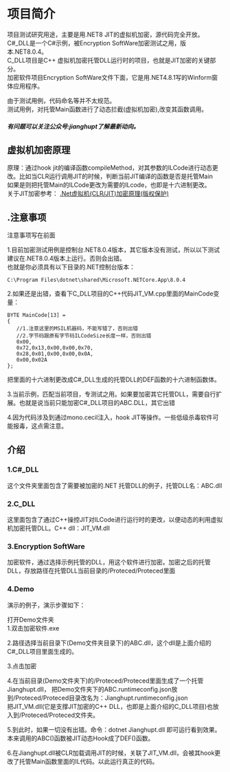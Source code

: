 # 项目简介
项目测试研究用途，主要是用.NET8 JIT的虚拟机加密，源代码完全开放。    
C#_DLL是一个C#示例，被Encryption SoftWare加密测试之用，版本.NET8.0.4。    
C_DLL项目是C++ 虚拟机加密托管DLL运行时的项目，也就是JIT加密的关键部分。  
加密软件项目Encryption SoftWare文件下面，它是用.NET4.8.1写的Winform窗体应用程序。    

由于测试用例，代码命名等并不太规范。  
测试用例，对托管Main函数进行了动态拦截(虚拟机加密),改变其函数调用。  

##### 有问题可以关注公众号:jianghupt了解最新动向。    

## 虚拟机加密原理
原理：通过hook jit的编译函数compileMethod，对其参数的ILCode进行动态更改。比如当CLR运行调用JIT的时候，判断当前JIT编译的函数是否是托管Main  
如果是则把托管Main的ILCode更改为需要的ILcode，也即是十六进制更改。  
关于JIT加密参考：
[.Net虚拟机(CLR/JIT)加密原理(版权保护)](https://mp.weixin.qq.com/s?__biz=Mzg5NDYwNjU4MA==&mid=2247485395&idx=1&sn=b640a5e447083dc7312effe3dc28dfe9&chksm=c01c4a48f76bc35ecec1f6aa4559d8fcf8686cec2e4d489afe35f1f021cd9a8c8e436fcd5afa&token=1456248676&lang=zh_CN#rd)

## .注意事项
注意事项写在前面  

1.目前加密测试用例是控制台.NET8.0.4版本，其它版本没有测试，所以以下测试建议在.NET8.0.4版本上运行。否则会出错。  
也就是你必须具有以下目录的.NET控制台版本：  
```
C:\Program Files\dotnet\shared\Microsoft.NETCore.App\8.0.4
```

2.如果还是出错，查看下C_DLL项目的C++代码JIT_VM.cpp里面的MainCode变量：
 ```
BYTE MainCode[13] =
{
    //1.注意这里的MSIL机器码，不能写错了，否则出错
    //2.字节码跟原有字节码ILCodeSize长度一样，否则出错
    0x00,
    0x72,0x13,0x00,0x00,0x70,
    0x28,0x01,0x00,0x00,0x0A,
    0x00,0x02A
};
 ```
把里面的十六进制更改成C#_DLL生成的托管DLL的DEF函数的十六进制函数体。  

3.当前示例，匹配当前项目，专测试之用。如果要加密其它托管DLL，需要自行扩展。也就是说当前只能加密C#_DLL项目的ABC.DLL，其它出错

4.因为代码涉及到通过mono.cecil注入，hook JIT等操作。一些低级杀毒软件可能报毒，这点需注意。  

## 介绍
### 1.C#_DLL
这个文件夹里面包含了需要被加密的.NET 托管DLL的例子，托管DLL名：ABC.dll

### 2.C_DLL
这里面包含了通过C++操控JIT对ILCode进行运行时的更改，以便动态的利用虚拟机加密托管DLL。C++ dll：JIT_VM.dll

### 3.Encryption SoftWare
加密软件，通过选择示例托管的DLL，用这个软件进行加密。加密之后的托管DLL，存放路径在托管DLL当前目录的/Proteced/Proteced里面

### 4.Demo
演示的例子，演示步骤如下：

打开Demo文件夹  
1.双击加密软件.exe  

2.路径选择当前目录下(Demo文件夹目录下)的ABC.dll，这个dll是上面介绍的C#_DLL项目里面生成的。

3.点击加密  

4.在当前目录(Demo文件夹下)的/Proteced/Proteced里面生成了一个托管Jianghupt.dll， 
把Demo文件夹下的ABC.runtimeconfig.json放到/Proteced/Proteced目录改名为：Jianghupt.runtimeconfig.json    
把JIT_VM.dll(它是支撑JIT加密的C++ DLL，也即是上面介绍的C_DLL项目)也放入到/Proteced/Proteced文件夹。  

5.到此时，如果一切没有出错。命令：dotnet Jianghupt.dll 即可运行看到效果。本来调用的ABC()函数被JIT动态Hook成了DEF()函数。  

6.在Jianghupt.dll被CLR加载调用JIT的时候，关联了JIT_VM.dll，会被其hook更改了托管Main函数里面的IL代码。以此运行真正的代码。  


